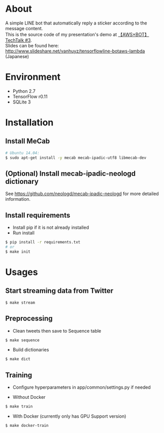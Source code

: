 # About
A simple LINE bot that automatically reply a sticker according to the message content. <br />
This is the source code of my presentation's demo at [【AWS×BOT】TechTalk #3](http://lig.connpass.com/event/41826/). <br />
Slides can be found here: http://www.slideshare.net/vanhuyz/tensorflowline-botaws-lambda (Japanese)

# Environment
* Python 2.7
* TensorFlow r0.11
* SQLite 3

# Installation

## Install MeCab

```bash
# Ubuntu 14.04:
$ sudo apt-get install -y mecab mecab-ipadic-utf8 libmecab-dev
```

## (Optional) Install mecab-ipadic-neologd dictionary
See https://github.com/neologd/mecab-ipadic-neologd for more detailed information.

## Install requirements

* Install pip if it is not already installed
* Run install

```bash
$ pip install -r requirements.txt
# or
$ make init
```

# Usages
## Start streaming data from Twitter

```bash
$ make stream
```

## Preprocessing
* Clean tweets then save to Sequence table

```bash
$ make sequence
```

* Build dictionaries

```bash
$ make dict
```

## Training

* Configure hyperparameters in app/common/settings.py if needed

* Without Docker

```bash
$ make train
```

* With Docker (currently only has GPU Support version)
```bash
$ make docker-train
```
